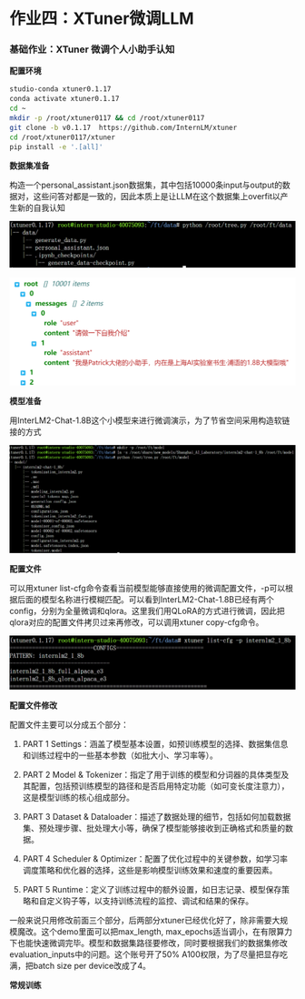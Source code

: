 # 作业四：XTuner微调LLM

### 基础作业：XTuner 微调个人小助手认知

**配置环境**

```bash
studio-conda xtuner0.1.17
conda activate xtuner0.1.17
cd ~
mkdir -p /root/xtuner0117 && cd /root/xtuner0117
git clone -b v0.1.17  https://github.com/InternLM/xtuner
cd /root/xtuner0117/xtuner
pip install -e '.[all]'
```

**数据集准备**

构造一个personal_assistant.json数据集，其中包括10000条input与output的数据对，这些问答对都是一致的，因此本质上是让LLM在这个数据集上overfit以产生新的自我认知

![Alt Text](imgs/数据集文件树.png)

![alt text](imgs/json数据.png)

**模型准备**

用InterLM2-Chat-1.8B这个小模型来进行微调演示，为了节省空间采用构造软链接的方式

![alt text](imgs/模型准备.png)

**配置文件**

可以用xtuner list-cfg命令查看当前模型能够直接使用的微调配置文件，-p可以根据后面的模型名称进行模糊匹配。可以看到InterLM2-Chat-1.8B已经有两个config，分别为全量微调和qlora。这里我们用QLoRA的方式进行微调，因此把qlora对应的配置文件拷贝过来再修改，可以调用xtuner copy-cfg命令。

![alt text](imgs/配置文件.png)

**配置文件修改**

配置文件主要可以分成五个部分：

1. PART 1 Settings：涵盖了模型基本设置，如预训练模型的选择、数据集信息和训练过程中的一些基本参数（如批大小、学习率等）。

2. PART 2 Model & Tokenizer：指定了用于训练的模型和分词器的具体类型及其配置，包括预训练模型的路径和是否启用特定功能（如可变长度注意力），这是模型训练的核心组成部分。

3. PART 3 Dataset & Dataloader：描述了数据处理的细节，包括如何加载数据集、预处理步骤、批处理大小等，确保了模型能够接收到正确格式和质量的数据。

4. PART 4 Scheduler & Optimizer：配置了优化过程中的关键参数，如学习率调度策略和优化器的选择，这些是影响模型训练效果和速度的重要因素。

5. PART 5 Runtime：定义了训练过程中的额外设置，如日志记录、模型保存策略和自定义钩子等，以支持训练流程的监控、调试和结果的保存。

一般来说只用修改前面三个部分，后两部分xtuner已经优化好了，除非需要大规模魔改。这个demo里面可以把max_length, max_epochs适当调小，在有限算力下也能快速微调完毕。模型和数据集路径要修改，同时要根据我们的数据集修改evaluation_inputs中的问题。这个账号开了50% A100权限，为了尽量把显存吃满，把batch size per device改成了4。

**常规训练**

